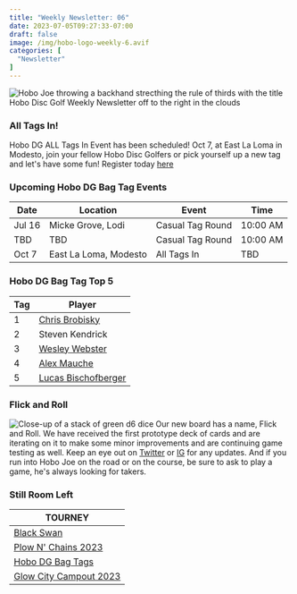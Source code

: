 ```yaml
---
title: "Weekly Newsletter: 06"
date: 2023-07-05T09:27:33-07:00
draft: false
image: /img/hobo-logo-weekly-6.avif
categories: [
  "Newsletter"
]
---
```

![Hobo Joe throwing a backhand strecthing the rule of thirds with the title Hobo Disc Golf Weekly Newsletter off to the right in the clouds](/img/weekly-newsletter-banner.avif)

### All Tags In!
Hobo DG ALL Tags In Event has been scheduled! Oct 7, at East La Loma in Modesto, join your fellow Hobo Disc Golfers or pick yourself up a new tag and let's have some fun! Register today [here](https://www.discgolfscene.com/tournaments/ASAs_Second_Annual_Beggin_For_Birdies_2023)

### Upcoming Hobo DG Bag Tag Events
| Date | Location | Event | Time |
| ---- | -------- | ---------- | ---- |
| Jul 16 | Micke Grove, Lodi | Casual Tag Round | 10:00 AM |
| TBD | TBD | Casual Tag Round | 10:00 AM |
| Oct 7 | East La Loma, Modesto | All Tags In | TBD |

### Hobo DG Bag Tag Top 5
| Tag | Player |
| --- | ------ |
| 1 | [Chris Brobisky](https://www.pdga.com/player/171844) |
| 2 | Steven Kendrick |
| 3 | [Wesley Webster](https://www.pdga.com/player/130459) |
| 4 | [Alex Mauche](https://www.pdga.com/player/167576) |
| 5 | [Lucas Bischofberger](https://www.pdga.com/player/190996) |

### Flick and Roll
![Close-up of a stack of green d6 dice](/img/cabin-dice.avif)
Our new board has a name, Flick and Roll. We have received the first prototype deck of cards and are iterating on it to make some minor improvements and are continuing game testing as well. Keep an eye out on [Twitter](https://twitter.com/HoboDG/) or [IG](https://www.instagram.com/HoboDiscGolf/) for any updates. And if you run into Hobo Joe on the road or on the course, be sure to ask to play a game, he's always looking for takers.

### Still Room Left
| TOURNEY |
| ------- |
| [Black Swan](https://www.discgolfscene.com/tournaments/The_Black_Swan_A_Poppy_Series_Event_2023) |
| [Plow N' Chains 2023](https://www.discgolfscene.com/tournaments/Plow_N_Chains_2023) |
| [Hobo DG Bag Tags](https://www.discgolfscene.com/tournaments/Hobo_DG_Bag_Tags_2023) |
| [Glow City Campout 2023](https://www.discgolfscene.com/tournaments/Glow_City_2023) |
